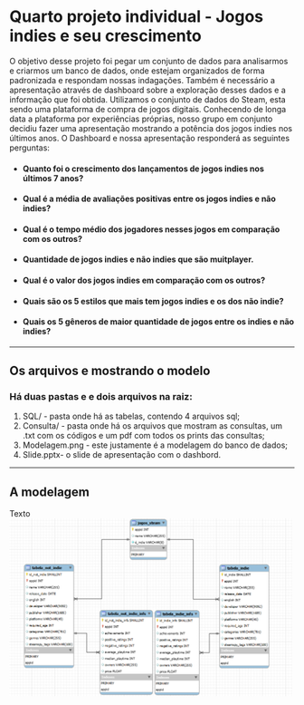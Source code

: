 # Quarto projeto individual - Jogos indies e seu crescimento
O objetivo desse projeto foi pegar um conjunto de dados para analisarmos e criarmos um banco de dados, onde estejam organizados de forma padronizada e respondam nossas indagações. Também é necessário a apresentação através de dashboard sobre a exploração desses dados e a informação que foi obtida. Utilizamos o conjunto de dados do Steam, esta sendo uma plataforma de compra de jogos digitais. Conhecendo de longa data a plataforma por experiências próprias, nosso grupo em conjunto decidiu fazer uma apresentação mostrando a potência dos jogos indies nos últimos anos. O Dashboard e nossa apresentação responderá as seguintes perguntas:

- <h4> Quanto foi o crescimento dos lançamentos de jogos indies nos últimos 7 anos? </h4>
- <h4> Qual é a média de avaliações positivas entre os jogos indies e não indies? </h4>
- <h4> Qual é o tempo médio dos jogadores nesses jogos em comparação com os outros? </h4>
- <h4> Quantidade de jogos indies e não indies que são muitplayer. </h4>
- <h4> Qual é o valor dos jogos indies em comparação com os outros?</<h4>
- <h4> Quais são os 5 estilos que mais tem jogos indies e os dos não indie? </h4>
- <h4> Quais os 5 gêneros de maior quantidade de jogos entre os indies e não indies? </h4>

<hr>

## Os arquivos e mostrando o modelo  
<h3> Há duas pastas e e dois arquivos na raiz: </h3>
<ol> 
<li> SQL/ - pasta onde há as tabelas, contendo 4 arquivos sql;</li>
<li> Consulta/ - pasta onde há os arquivos que mostram as consultas, um .txt com os códigos e um pdf com todos os prints das consultas;</li>
<li> Modelagem.png - este justamente é a modelagem do banco de dados;</li>
<li> Slide.pptx- o slide de apresentação com o dashbord. </li>
</ol>

<hr>

## A modelagem 
Texto
<img src="Modelagem.png" width="500px"/>

<br>
